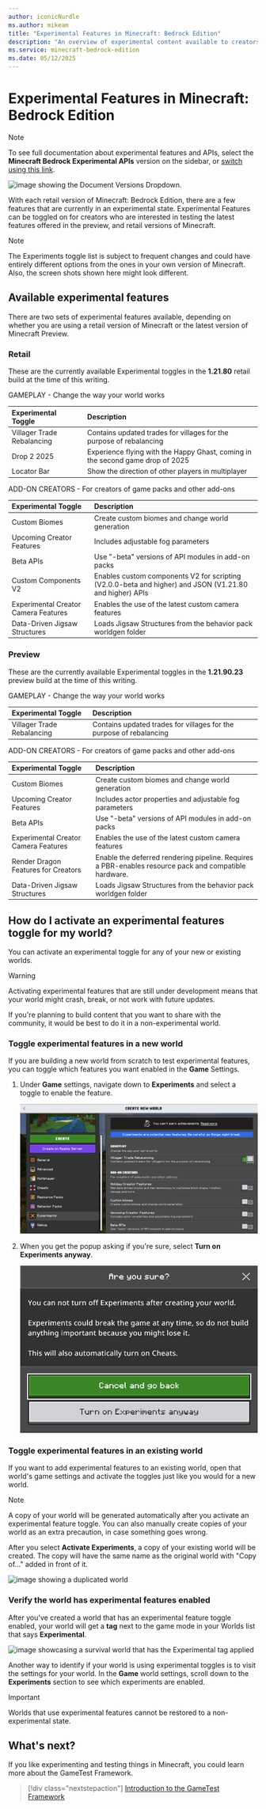 ```yaml
---
author: iconicNurdle
ms.author: mikeam
title: "Experimental Features in Minecraft: Bedrock Edition"
description: "An overview of experimental content available to creators in Minecraft: Bedrock Edition"
ms.service: minecraft-bedrock-edition
ms.date: 05/12/2025
---
```


# Experimental Features in Minecraft: Bedrock Edition

> [!NOTE]
> To see full documentation about experimental features and APIs, select the **Minecraft Bedrock Experimental APIs** version on the sidebar, or [switch using this link](/minecraft/creator/documents/experimentalfeaturestoggle?view=minecraft-bedrock-experimental&preserve-view=true).

![image showing the Document Versions Dropdown.](Media/ExperimentalFeatures/ExperimentalApiDocs.png)

With each retail version of Minecraft: Bedrock Edition, there are a few features that are currently in an experimental state. Experimental Features can be toggled on for creators who are interested in testing the latest features offered in the preview, and retail versions of Minecraft.

> [!NOTE]
> The Experiments toggle list is subject to frequent changes and could have entirely different options from the ones in your own version of Minecraft. Also, the screen shots shown here might look different.

## Available experimental features

There are two sets of experimental features available, depending on whether you are using a retail version of Minecraft or the latest version of Minecraft Preview.

### Retail

These are the currently available Experimental toggles in the **1.21.80** retail build at the time of this writing.

GAMEPLAY - Change the way your world works

| Experimental Toggle | Description |
| :------------------ | :---------- |
| Villager Trade Rebalancing | Contains updated trades for villages for the purpose of rebalancing |
| Drop 2 2025 | Experience flying with the Happy Ghast, coming in the second game drop of 2025 |
| Locator Bar | Show the direction of other players in multiplayer |

ADD-ON CREATORS - For creators of game packs and other add-ons

| Experimental Toggle | Description |
| :------------------ | :---------- |
| Custom Biomes | Create custom biomes and change world generation |
| Upcoming Creator Features | Includes adjustable fog parameters |
| Beta APIs | Use "-beta" versions of API modules in add-on packs |
| Custom Components V2 | Enables custom components V2 for scripting (V2.0.0-beta and higher) and JSON (V1.21.80 and higher) APIs |
| Experimental Creator Camera Features | Enables the use of the latest custom camera features |
| Data-Driven Jigsaw Structures | Loads Jigsaw Structures from the behavior pack worldgen folder |

### Preview

These are the currently available Experimental toggles in the **1.21.90.23** preview build at the time of this writing.

GAMEPLAY - Change the way your world works

| Experimental Toggle | Description |
| :------------------ | :---------- |
|Villager Trade Rebalancing |Contains updated trades for villages for the purpose of rebalancing|

ADD-ON CREATORS - For creators of game packs and other add-ons

| Experimental Toggle | Description |
| :------------------ | :---------- |
| Custom Biomes | Create custom biomes and change world generation |
| Upcoming Creator Features | Includes actor properties and adjustable fog parameters |
| Beta APIs| Use "-beta" versions of API modules in add-on packs |
| Experimental Creator Camera Features | Enables the use of the latest custom camera features |
| Render Dragon Features for Creators | Enable the deferred rendering pipeline. Requires a PBR-enables resource pack and compatible hardware.|
| Data-Driven Jigsaw Structures | Loads Jigsaw Structures from the behavior pack worldgen folder |

## How do I activate an experimental features toggle for my world?

You can activate an experimental toggle for any of your new or existing worlds.

> [!WARNING]
> Activating experimental features that are still under development means that your world might crash, break, or not work with future updates.

If you're planning to build content that you want to share with the community, it would be best to do it in a non-experimental world.

### Toggle experimental features in a new world

If you are building a new world from scratch to test experimental features, you can toggle which features you want enabled in the **Game** Settings.

1. Under **Game** settings, navigate down to **Experiments** and select a toggle to enable the feature.

   ![Image showcasing 4 toggles for experimental features available in Minecraft](Media/ExperimentalFeatures/ExperimentalToggle_121.png)

2. When you get the popup asking if you're sure, select **Turn on Experiments anyway**.

   ![image showing a pop up to confirm if you want to activate experimental features in Minecraft.](Media/ExperimentalFeatures/ActivateExperiments_121.png)

### Toggle experimental features in an existing world

If you want to add experimental features to an existing world, open that world's game settings and activate the toggles just like you would for a new world.

> [!NOTE]
> A copy of your world will be generated automatically after you activate an experimental feature toggle. You can also manually create copies of your world as an extra precaution, in case something goes wrong.

After you select **Activate Experiments**, a copy of your existing world will be created. The copy will have the same name as the original world with "Copy of..." added in front of it.

![image showing a duplicated world](Media/ExperimentalFeatures/CopyOfWorld.png)

### Verify the world has experimental features enabled

After you've created a world that has an experimental feature toggle enabled, your world will get a **tag** next to the game mode in your Worlds list that says **Experimental**.

![image showcasing a survival world that has the Experimental tag applied](Media/ExperimentalFeatures/SurvivalExperimental.png)

Another way to identify if your world is using experimental toggles is to visit the settings for your world. In the **Game** world settings, scroll down to the **Experiments** section to see which experiments are enabled.

> [!IMPORTANT]
> Worlds that use experimental features cannot be restored to a non-experimental state.

## What's next?

If you like experimenting and testing things in Minecraft, you could learn more about the GameTest Framework.

> [!div class="nextstepaction"]
> [Introduction to the GameTest Framework](GameTestGettingStarted.md)
